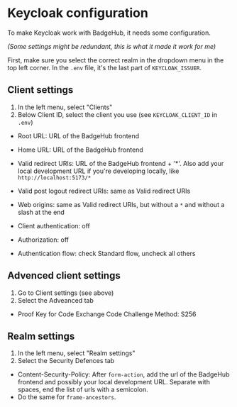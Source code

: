 # Keycloak configuration

To make Keycloak work with BadgeHub, it needs some configuration.

_(Some settings might be redundant, this is what it made it work for me)_

First, make sure you select the correct realm in the dropdown menu in the top left corner.
In the `.env` file, it's the last part of `KEYCLOAK_ISSUER`.

## Client settings

1. In the left menu, select "Clients"
2. Below Client ID, select the client you use (see `KEYCLOAK_CLIENT_ID` in `.env`)

- Root URL: URL of the BadgeHub frontend
- Home URL: URL of the BadgeHub frontend
- Valid redirect URIs: URL of the BadgeHub frontend + '*'. Also add your local development URL 
if you're developing locally, like `http://localhost:5173/*`
- Valid post logout redirect URIs: same as Valid redirect URIs
- Web origins: same as Valid redirect URIs, but without a `*` and without a slash at the end

- Client authentication: off
- Authorization: off
- Authentication flow: check Standard flow, uncheck all others

## Advenced client settings

1. Go to Client settings (see above)
2. Select the Adveanced tab

- Proof Key for Code Exchange Code Challenge Method: S256

## Realm settings

1. In the left menu, select "Realm settings"
2. Select the Security Defences tab

- Content-Security-Policy: After `form-action`, add the url of the BadgeHub frontend and possibly 
your local development URL. Separate with spaces, end the list of urls with a semicolon.
- Do the same for `frame-ancestors`.